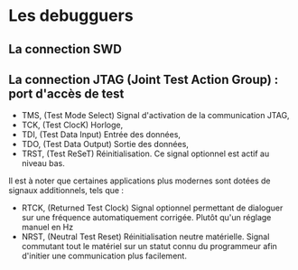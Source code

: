 # Les debugguers

## La connection SWD

## La connection JTAG (Joint Test Action Group) : port d'accès de test

- TMS, (Test Mode Select) Signal d'activation de la communication JTAG,
- TCK, (Test ClocK) Horloge,
- TDI, (Test Data Input) Entrée des données,
- TDO, (Test Data Output) Sortie des données,
- TRST, (Test ReSeT) Réinitialisation. Ce signal optionnel est actif au niveau bas.

Il est à noter que certaines applications plus modernes sont dotées de signaux additionnels, tels que :

- RTCK, (Returned Test Clock) Signal optionnel permettant de dialoguer sur une fréquence automatiquement corrigée. Plutôt qu'un réglage manuel en Hz
- NRST, (Neutral Test Reset) Réinitialisation neutre matérielle. Signal commutant tout le matériel sur un statut connu du programmeur afin d'initier une communication plus facilement.